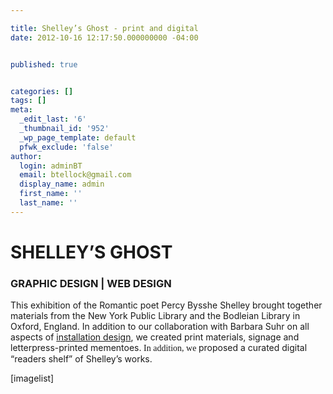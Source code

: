 ```yaml
---

title: Shelley’s Ghost - print and digital
date: 2012-10-16 12:17:50.000000000 -04:00


published: true


categories: []
tags: []
meta:
  _edit_last: '6'
  _thumbnail_id: '952'
  _wp_page_template: default
  pfwk_exclude: 'false'
author:
  login: adminBT
  email: btellock@gmail.com
  display_name: admin
  first_name: ''
  last_name: ''
---
```

<h1>SHELLEY’S GHOST</h1>
<h3>GRAPHIC DESIGN | WEB DESIGN</h3>
This exhibition of the Romantic poet Percy Bysshe Shelley brought together materials from the New York Public Library and the Bodleian Library in Oxford, England. In addition to our collaboration with Barbara Suhr on all aspects of <a href="http://thegraphicsoffice.com/portfolio/shelleys-ghost-the-after-life-of-a-poet/">installation design</a>, we created print materials, signage and letterpress-printed mementoes.<span style="font-family: Georgia,Times New Roman;"> In addition, we </span> proposed a curated digital “readers shelf” of Shelley’s works.


[imagelist]
